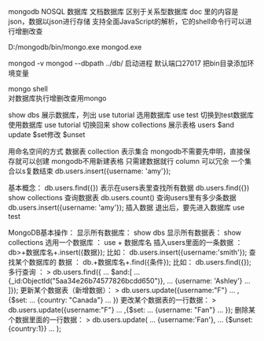 mongodb NOSQL 数据库
文档数据库 区别于关系型数据库
doc 里的内容是json，数据以json进行存储
支持全面JavaScript的解析，它的shell命令行可以进行增删改查

D:/mongodb/bin/mongo.exe
mongod.exe

mongod -v
mongod --dbpath ../db/  启动进程
默认端口27017 把bin目录添加环境变量

mongo shell  
对数据库执行增删改查用mongo

show dbs 展示数据库，列出
use tutorial 选用数据库 
use test 切换到test数据库  使用数据库
use tutorial 切换回来
show collections 展示表格 users
$and
update $set修改
$unset


用命名空间的方式
数据表 collection 表示集合
mongodb不需要先申明，直接保存就可以创建
mongodb不用新建表格  只需建数据就行
column 可以冗余
一个集合以s复数结束
db.users.insert({username: 'amy'});

基本概念：
db.users.find({})  表示在users表里查找所有数据
db.users.find({})
show collections 查询数据表
db.users.count()  查询users里有多少条数据
db.users.insert({username: 'amy'}); 插入数据
退出后，要先进入数据库   use test

MongoDB基本操作：
显示所有数据库： show dbs
显示所有数据表： show collections
选用一个数据库 ： use + 数据库名
插入users里面的一条数据 ：db>+数据库名+.insert({数据}); 比如：  db.users.insert({username:'smith'});
查找某个数据库的 数据 ： db.+数据库名+.find({条件});  比如： db.users.find({});
多行查询 ：
      > db.users.find({
      ... $and:[
      ... {_id:ObjectId("5aa34e26b74577826bcdd650")},
      ... {username: 'Ashley'}
      ... ]});
更新某个数据表（新增数据）：
      > db.users.update({username:"F"}
      ... ,{$set:
      ... {country: "Canada"}
      ... })
更改某个数据表的一行数据：
      > db.users.update({username:"F"} 
      ... ,{$set: 
      ... {username: "Fan"} 
      ... });
删除某个数据里面的一行数据：
      > db.users.update(
      ... {username:'Fan'},
      ... {$unset:{country:1}}
      ... );



